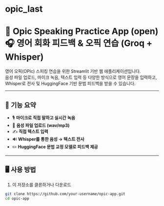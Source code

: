 # opic_last

# 🎤 Opic Speaking Practice App (open) 🎧 영어 회화 피드백 & 오픽 연습 (Groq + Whisper)

영어 오픽(OPIc) 스피킹 연습을 위한 Streamlit 기반 웹 애플리케이션입니다.  
음성 파일 업로드, 마이크 녹음, 텍스트 입력 등 다양한 방식으로 영어 문장을 입력하고, Whisper로 전사 및 HuggingFace 기반 문법 피드백을 받을 수 있습니다.

---

## 🚀 기능 요약

- 🎙 **마이크로 직접 말하고 실시간 녹음**
- 📁 **음성 파일 업로드 (wav/mp3)**
- ✍️ **직접 텍스트 입력**
- 🔊 **Whisper를 통한 음성 → 텍스트 전사**
- ✏️ **HuggingFace 문법 교정 모델로 피드백 제공**

---

## 🖥 사용 방법

1. 이 저장소를 클론하거나 다운로드

```bash
git clone https://github.com/your-username/opic-app.git
cd opic-app
